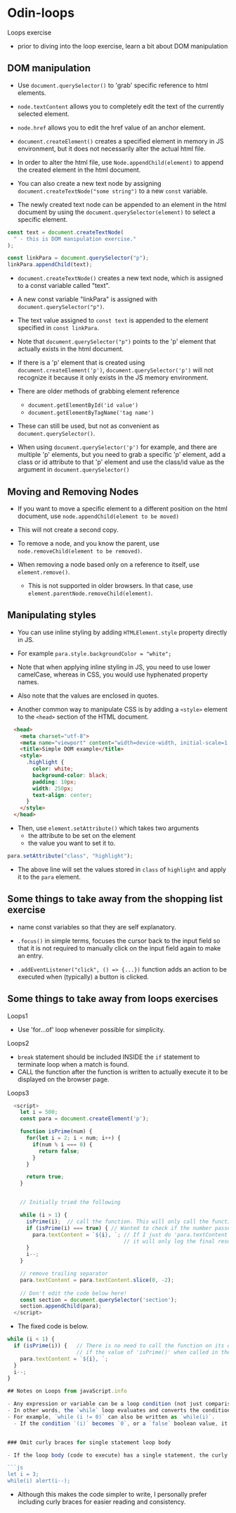 # Odin-loops
Loops exercise

- prior to diving into the loop exercise, learn a bit about DOM manipulation

## DOM manipulation

- Use `document.querySelector()` to 'grab' specific reference to html elements.
- `node.textContent` allows you to completely edit the text of the currently selected element.
- `node.href` allows you to edit the href value of an anchor element.

- `document.createElement()` creates a specified element in memory in JS environment, but it does not necessarily alter the actual html file.
- In order to alter the html file, use `Node.appendChild(element)` to append the created element in the html document.
- You can also create a new text node by assigning `document.createTextNode("some string")` to a new `const` variable.
- The newly created text node can be appended to an element in the html document by using the `document.querySelector(element)` to select a specific element. 

```js
const text = document.createTextNode(
  " - this is DOM manipulation exercise."
);

const linkPara = document.querySelector("p");
linkPara.appendChild(text);
```

- `document.createTextNode()` creates a new text node, which is assigned to a const variable called "text".
- A new const variable "linkPara" is assigned with `document.querySelector("p")`.
- The text value assigned to `const text` is appended to the element specified in `const linkPara`.

- Note that `document.querySelector("p")` points to the 'p' element that actually exists in the html document.
- If there is a 'p' element that is created using `document.createElement('p')`, `document.querySelector('p')` will not recognize it because it only exists in the JS memory environment.

- There are older methods of grabbing element reference
  - `document.getElementById('id value')`
  - `document.getElementByTagName('tag name')`
- These can still be used, but not as convenient as `document.querySelector()`.

- When using `document.querySelector('p')` for example, and there are multiple 'p' elements, but you need to grab a specific 'p' element, add a class or id attribute to that 'p' element and use the class/id value as the argument in `document.querySelector()`

## Moving and Removing Nodes

- If you want to move a specific element to a different position on the html document, use `node.appendChild(element to be moved)`
- This will not create a second copy.

- To remove a node, and you know the parent, use `node.removeChild(element to be removed)`.
- When removing a node based only on a reference to itself, use `element.remove()`.
  - This is not supported in older browsers. In that case, use `element.parentNode.removeChild(element)`.

## Manipulating styles

- You can use inline styling by adding `HTMLElement.style` property directly in JS.
- For example `para.style.backgroundColor = "white";`
- Note that when applying inline styling in JS, you need to use lower camelCase, whereas in CSS, you would use hyphenated property names.
- Also note that the values are enclosed in quotes.

- Another common way to manipulate CSS is by adding a `<style>` element to the `<head>` section of the HTML document.
  
```HTML
  <head>
    <meta charset="utf-8">
    <meta name="viewport" content="width=device-width, initial-scale=1.0">
    <title>Simple DOM example</title>
    <style>
      .highlight {
        color: white;
        background-color: black;
        padding: 10px;
        width: 250px;
        text-align: center;
      }
    </style>
  </head>
  ```

- Then, use `element.setAttribute()` which takes two arguments
  - the attribute to be set on the element
  - the value you want to set it to.

```js
para.setAttribute("class", "highlight");
```

- The above line will set the values stored in `class` of `highlight` and apply it to the `para` element.

## Some things to take away from the shopping list exercise

- name const variables so that they are self explanatory.

- `.focus()` in simple terms, focuses the cursor back to the input field so that it is not required to manually click on the input field again to make an entry.

- `.addEventListener("click", () => {...})` function adds an action to be executed when (typically) a button is clicked.

## Some things to take away from loops exercises

Loops1

- Use 'for...of' loop whenever possible for simplicity.

Loops2

- `break` statement should be included INSIDE the `if` statement to terminate loop when a match is found.
- CALL the function after the function is written to actually execute it to be displayed on the browser page.

Loops3

```js
  <script>
    let i = 500;
    const para = document.createElement('p');

    function isPrime(num) {
      for(let i = 2; i < num; i++) {
        if(num % i === 0) {
          return false;
        }
      }

      return true;
    }


    // Initially tried the following

    while (i > 1) {
      isPrime(i);  // call the function. This will only call the function, but not do anything else. It will not proceed to the if statement.
      if (isPrime(i) === true) { // Wanted to check if the number passed returns 'true'. But this is not the proper way to check
        para.textContent = `${i}, `; // If I just do 'para.textContent = `${i}, `;', it will not concatenate the recurring results.
                                     // it will only log the final result, which would be '2'.
      }
      i--;
    }

    // remove trailing separator
    para.textContent = para.textContent.slice(0, -2);
    
    // Don't edit the code below here!
    const section = document.querySelector('section');
    section.appendChild(para);
  </script>
  ```

- The fixed code is below.

```js
while (i < 1) {
  if (isPrime(i)) {   // There is no need to call the function on its own, nor does it require comparison against 'true'
                      // if the value of 'isPrime()' when called in the 'if' statement is 'true', it will proceed to execute the code.
    para.textContent = `${i}, `;
  }
  i--;
}

## Notes on Loops from javaScript.info

- Any expression or variable can be a loop condition (not just comparisons).
- In other words, the `while` loop evaluates and converts the condition to a boolean value.
- For example, `while (i != 0)` can also be written as `while(i)`.
  - If the condition `(i)` becomes `0`, or a `false` boolean value, it will terminate the loop.


### Omit curly braces for single statement loop body

- If the loop body (code to execute) has a single statement, the curly braces can be omitted.

```js
let i = 3;
while(i) alert(i--);
```

- Although this makes the code simpler to write, I personally prefer including curly braces for easier reading and consistency.
